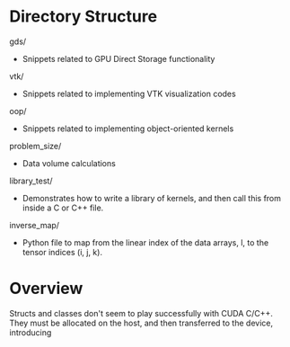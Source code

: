 # Directory Structure
gds/ 
- Snippets related to GPU Direct Storage functionality

vtk/
- Snippets related to implementing VTK visualization codes

oop/
- Snippets related to implementing object-oriented kernels

problem_size/
- Data volume calculations

library_test/
- Demonstrates how to write a library of kernels, and then call this from inside a C or C++ file.

inverse_map/
- Python file to map from the linear index of the data arrays, l, to the tensor indices (i, j, k).

# Overview
Structs and classes don't seem to play successfully with CUDA C/C++. They must be allocated on the host, and then transferred to the device, introducing 